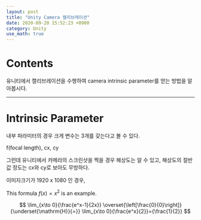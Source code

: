 ```yaml
---
layout: post
title: "Unity Camera 캘리브레이션"
date: 2020-09-20 15:52:23 +0900
category: Unity
use_math: true
---
```

# Contents

유니티에서 캘리브레이션을 수행하여 camera intrinsic parameter를 얻는 방법을 알아봅시다.

---

# Intrinsic Parameter

내부 파라미터의 경우 크게 변수는 3개를 갖는다고 볼 수 있다.

f(focal length), cx, cy

그런데 유니티에서 카메라의 스크린샷을 찍을 경우 해상도는 알 수 있고, 해상도의 절반값 정도는 cx와 cy로 보아도 무방하다.

이미지크기가 1920 x 1080 인 경우,




This formula $f(x) = x^2$ is an example.

$$
\lim_{x\to 0}{\frac{e^x-1}{2x}}
\overset{\left[\frac{0}{0}\right]}{\underset{\mathrm{H}}{=}}
\lim_{x\to 0}{\frac{e^x}{2}}={\frac{1}{2}}
$$
